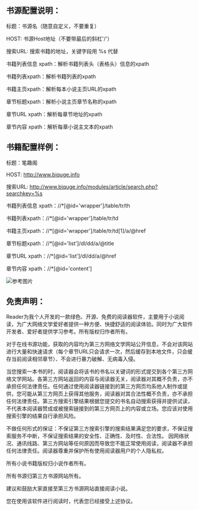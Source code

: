 ## 书源配置说明：

标题：书源名（随意自定义，不要重复）

HOST: 书源Host地址（不要带最后的斜杠&#39;/&#39;）

搜索URL: 搜索书籍的地址，关键字段用 %s 代替

书籍列表信息 xpath：解析书籍列表头（表格头）信息的xpath

书籍列表xpath：解析书籍列表的xpath

书籍主页xpath：解析每本小说主页URL的xpath

章节标题xpath：解析小说主页章节名称的xpath

章节URL xpath：解析每章节地址的xpath

章节内容 xpath：解析每章小说主文本的xpath

## 书籍配置样例：

标题：笔趣阁

HOST: http://www.biquge.info

搜索URL: http://www.biquge.info/modules/article/search.php?searchkey=%s

书籍列表信息 xpath：//\*[@id=&#39;wrapper&#39;]/table/tr/th

书籍列表xpath：//\*[@id=&#39;wrapper&#39;]/table/tr/td

书籍主页xpath：//\*[@id=&#39;wrapper&#39;]/table/tr/td[1]/a/@href

章节标题xpath：//\*[@id=&#39;list&#39;]/dl/dd/a/@title

章节URL xpath：//\*[@id=&#39;list&#39;]/dl/dd/a/@href

章节内容 xpath：//\*[@id=&#39;content&#39;]

![参考图片](https://github.com/binbyu/Reader/blob/master/bsexample.jpg)

## 免责声明：

Reader为我个人开发的一款绿色、开源、免费的阅读器软件，主要用于小说阅读，为广大网络文学爱好者提供一种方便、快捷舒适的阅读体验。同时为广大软件开发者、爱好者提供学习参考。所有版权归作者所有。

对于在线书源功能，获取的内容均为第三方网络文学网站公开信息，不会对该网站进行大量和快速请求（每个章节URL只会请求一次，然后缓存到本地文件，只会缓存当前阅读相邻章节）、不会进行暴力破解、无病毒入侵。

当您搜索一本书的时，阅读器会将该书的书名以关键词的形式提交到各个第三方网络文学网站。各第三方网站返回的内容与阅读器无关，阅读器对其概不负责，亦不承担任何法律责任。任何通过使用阅读器链接到的第三方网页均系他人制作或提供，您可能从第三方网页上获得其他服务，阅读器对其合法性概不负责，亦不承担任何法律责任。第三方搜索引擎结果根据您提交的书名自动搜索获得并提供试读，不代表本阅读器赞成或被搜索链接到的第三方网页上的内容或立场。您应该对使用搜索引擎的结果自行承担风险。

不做任何形式的保证：不保证第三方搜索引擎的搜索结果满足您的要求，不保证搜索服务不中断，不保证搜索结果的安全性、正确性、及时性、合法性。 因网络状况、通讯线路、第三方网站等任何原因而导致您不能正常使用阅读，阅读器不承担任何法律责任。阅读器尊重并保护所有使用阅读器用户的个人隐私权。

所有小说书籍版权归小说作者所有。

所有书源归第三方书源网站所有。

建议和鼓励大家直接至第三方书源网站直接阅读小说。

您在使用该软件进行阅读时，代表您已经接受上述协议。
